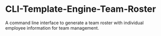 # CLI-Template-Engine-Team-Roster
A command line interface to generate a team roster with individual employee information for team management. 
